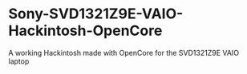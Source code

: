 # Sony-SVD1321Z9E-VAIO-Hackintosh-OpenCore
A working Hackintosh made with OpenCore for the SVD1321Z9E VAIO laptop
